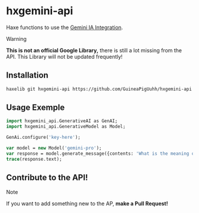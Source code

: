 # hxgemini-api

Haxe functions to use the [Gemini IA Integration](https://gemini.google.com/app).

> [!WARNING]
> **This is not an official Google Library,** there is still a lot missing from the API. This Library will not be updated frequently!

## Installation
```bash
haxelib git hxgemini-api https://github.com/GuineaPigUuhh/hxgemini-api.git
```

## Usage Exemple
```haxe
import hxgemini_api.GenerativeAI as GenAI;
import hxgemini_api.GenerativeModel as Model;

GenAi.configure('key-here');

var model = new Model('gemini-pro');
var response = model.generate_message({contents: 'What is the meaning of life?'});
trace(response.text);
```

## Contribute to the API!
> [!NOTE]
> If you want to add something new to the AP, **make a Pull Request!**